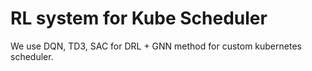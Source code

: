 # RL system for Kube Scheduler

We use DQN, TD3, SAC for DRL + GNN method for custom kubernetes scheduler.
